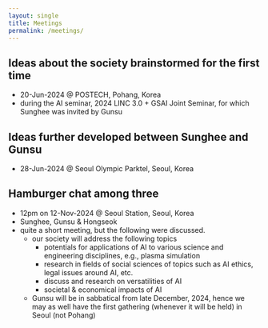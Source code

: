 ```yaml
---
layout: single
title: Meetings
permalink: /meetings/
---
```


<head>
	<link rel="stylesheet" href="/resource/styles.css">
</head>


<h2 id="19-jun-2024">
	Ideas about the society
	brainstormed for the first time
</h2>

<ul>
<li>
	20-Jun-2024 @ POSTECH, Pohang, Korea
</li>
<li>
	during
	the AI seminar, 2024 LINC 3.0 + GSAI Joint Seminar,
	for which Sunghee was invited by Gunsu
</li>
</ul>

<h2 id="28-jun-2024">
	Ideas further developed between Sunghee and Gunsu
</h2>

<ul>
<li>
	28-Jun-2024
	@ Seoul Olympic Parktel, Seoul, Korea
</li>
</ul>

<h2 id="12-nov-2024">
	Hamburger chat among three
</h2>

<ul>
<li>
	12pm on 12-Nov-2024
	@ Seoul Station, Seoul, Korea
</li>
<li>
	Sunghee, Gunsu &amp; Hongseok
</li>
<li>
	quite a short meeting, but the following were discussed.
	<ul>
	<li>
		our society will address the following topics
		<ul>
		<li>
			potentials for applications of AI to various science and engineering disciplines,
			e.g., plasma simulation
		</li>
		<li>
			research in fields of social sciences
			of topics such as AI ethics, legal issues around AI, etc.
		</li>
		<li>
			discuss and research on versatilities of AI
		</li>
		<li>
			societal &amp; economical impacts of AI
		</li>
		</ul>
	</li>
	<li>
		Gunsu will be in sabbatical from late December, 2024,
		hence we may as well have the first gathering (whenever it will be held) in Seoul (not Pohang)
	</li>
	</ul>
</li>
</ul>

